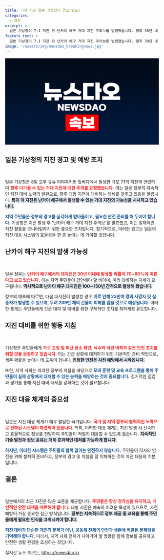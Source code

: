 ```yaml
---
title: 거대 지진 일본 기상청의 경고 발표!
categories:
  - 과학
excerpt: >
  일본 기상청이 7.1 지진 뒤 난카이 해구 거대 지진 주의보를 발령했습니다. 향후 30년 내 70~80% 확률로 대지진 발생 예상, 재해 대비가 절실합니다!
feature_text: >
  일본 기상청이 7.1 지진 뒤 난카이 해구 거대 지진 주의보를 발령했습니다. 향후 30년 내 70~80% 확률로 대지진 발생 예상, 재해 대비가 절실합니다!
image: '/assets/img/newsdao_breakingnews.jpg'
---
```


<p><img src="/assets/img/newsdao_breakingnews.jpg" alt="bookingtag 속보" /></p>

<h2 data-ke-size="size26">일본 기상청의 지진 경고 및 예방 조치</h2>

<p><p data-ke-size="size16">&nbsp;</p> 일본 기상청은 8일 오후 규슈 미야자키현 앞바다에서 발생한 규모 7.1의 지진과 관련하여 <b><span style="color: #ee2323;">향후 다가올 수 있는 거대 지진에 대한 주의를 요청했습니다.</span></b> 이는 일본 정부의 지속적인 지진 대비 노력의 일환으로, 향후 대형 지진에 대비하는 태세를 갖추고 있음을 알립니다. <b><span style="background-color: #21538527;">특히 이 지진은 난카이 해구에서 발생할 수 있는 거대 지진의 가능성을 시사하고 있습니다.</span></b> </p>

<p><b><span style="color: #1a5490;">지역 주민들은 정부의 경고를 심각하게 받아들이고, 필요한 안전 준비를 해 두어야 합니다.</span></b> 기상청은 지진 발생 후 '난카이 해구 거대 지진 주의보'를 발표했고, 이는 잠재적인 지진 활동을 모니터링하기 위한 중요한 조치입니다. 장기적으로, 이러한 경고는 일본의 지진 대응 시스템의 효율성을 한 층 높이는 데 기여할 것입니다.</p>

<h2 data-ke-size="size26">난카이 해구 지진의 발생 가능성</h2>

<p><p data-ke-size="size16">&nbsp;</p> 일본 정부는 <b><span style="color: #ee2323;">난카이 해구에서의 대지진은 30년 이내에 발생할 확률이 70~80%에 이른다고 보고 있습니다.</span></b> 이는 지역 주민들이 감안해야 할 바이며, 미리 대비하는 자세가 요구됩니다. <b><span style="background-color: #21538527;">역사적으로 난카이 해구 대지진은 100∼150년 간격으로 발생해 왔습니다.</span></b> </p>

<p>정부의 예측에 따르면, 다음 대지진이 발생할 경우 <b><span style="color: #1a5490;">이로 인해 23만여 명의 사망자 및 실종자가 발생할 수 있으며, 무려 209만 채의 건물이 피해를 입을 것으로 예상됩니다.</span></b> 이러한 통계는 주민들에게 긴급 대피 및 대비를 위한 구체적인 조치를 취하게끔 유도합니다.</p>

<h2 data-ke-size="size26">지진 대비를 위한 행동 지침</h2>

<p><p data-ke-size="size16">&nbsp;</p> 기상청은 주민들에게 <b><span style="color: #ee2323;">가구 고정 및 피난 장소 확인, 식수와 식량 비축과 같은 안전 조치를 취할 것을 권장하고 있습니다.</span></b> 이는 긴급 상황에 대처하기 위한 기본적인 준비 작업으로, 생존 확률을 높이는 데 도움이 됩니다. <b><span style="background-color: #21538527;">진정한 안전은 사전 예방에서 시작됩니다.</span></b> </p>

<p>또한, 지역 사회는 이러한 정부의 지침을 바탕으로 <b><span style="color: #1a5490;">모의 훈련 및 교육 프로그램을 통해 주민들이 실제 상황에서 대처할 수 있는 능력을 배양하는 것이 중요합니다.</span></b> 정기적인 점검과 평가를 통해 지진 대비 태세를 강화하는 것이 필요합니다.</p>

<h2 data-ke-size="size26">지진 대응 체계의 중요성</h2>

<p><p data-ke-size="size16">&nbsp;</p> 일본은 지진 대응 체계가 매우 발달한 국가입니다. <b><span style="color: #ee2323;">국가 및 지역 정부의 협력적인 노력으로 진화된 시스템이 마련되어 있습니다.</span></b> 특히, 이러한 대응 체계는 지진 발생 시 신속하고 효율적으로 정보를 전달하여 주민들이 적절히 대응할 수 있도록 돕습니다. <b><span style="background-color: #21538527;">지속적인 기술 발전과 정보 공유는 더욱 효과적인 대처를 가능하게 합니다.</span></b> </p>

<p><b><span style="color: #1a5490;">하지만, 이러한 시스템은 주민들의 협력 없이는 완전하지 않습니다.</span></b> 주민들이 각자의 안전을 위해 철저히 준비하고, 정부의 경고 및 지침을 잘 이해하는 것이 지진 대응의 기본입니다.</p>

<h2 data-ke-size="size26">결론</h2>

<p><p data-ke-size="size16">&nbsp;</p> 일본에서의 최근 지진은 많은 교훈을 제공합니다. <b><span style="color: #ee2323;">주민들은 항상 경각심을 유지하고, 개인적인 안전 대책을 마련해야 합니다.</span></b> 대형 지진은 예측이 어려운 특성이 있으므로, 사전 예방이 가장 중요한 접근 방식입니다. <b><span style="background-color: #21538527;">정부는 지속적으로 정보 제공 및 교육을 통해 주민들에게 필요한 인식을 고취시켜야 합니다.</span></b> </p>

<p><b><span style="color: #1a5490;">지진 대비가 단순한 개인의 문제가 아닌, 공동체 전체의 안전과 생존에 직결된 문제임을 기억해야 합니다.</span></b> 따라서, 지역 사회 전체가 나아가야 할 방향은 함께 정보를 공유하고, 안전한 생활 환경을 조성하는 것입니다.</p>
실시간 뉴스 속보는, <a href="https://newsdao.kr" rel="dofollow">https://newsdao.kr</a>


